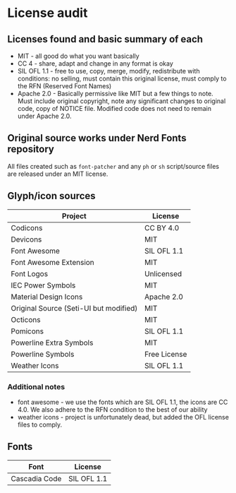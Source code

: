 # License audit

## Licenses found and basic summary of each

* MIT - all good do what you want basically
* CC 4 - share, adapt and change in any format is okay
* SIL OFL 1.1 - free to use, copy, merge, modify, redistribute with conditions: no selling, must contain this original license, must comply to the RFN (Reserved Font Names)
* Apache 2.0 - Basically permissive like MIT but a few things to note. Must include original copyright, note any significant changes to original code, copy of NOTICE file. Modified code does not need to remain under Apache 2.0.

## Original source works under Nerd Fonts repository

All files created such as `font-patcher` and any `ph` or `sh` script/source files are released under an MIT license.

## Glyph/icon sources

| Project                                          | License         |
| ------------------------------------------------ | ----------------|
| Codicons                                         | CC BY 4.0       |
| Devicons                                         | MIT             |
| Font Awesome                                     | SIL OFL 1.1     |
| Font Awesome Extension                           | MIT             |
| Font Logos                                       | Unlicensed      |
| IEC Power Symbols                                | MIT             |
| Material Design Icons                            | Apache 2.0      |
| Original Source (Seti-UI but modified)           | MIT             |
| Octicons                                         | MIT             |
| Pomicons                                         | SIL OFL 1.1     |
| Powerline Extra Symbols                          | MIT             |
| Powerline Symbols                                | Free License    |
| Weather Icons                                    | SIL OFL 1.1     |

### Additional notes

* font awesome - we use the fonts which are SIL OFL 1.1, the icons are CC 4.0. We also adhere to the RFN condition to the best of our ability
* weather icons - project is unfortunately dead, but added the OFL license files to comply.

## Fonts

| Font                          | License                      |
| ----------------------------- | ---------------------------- |
| Cascadia Code                 | SIL OFL 1.1                  |
